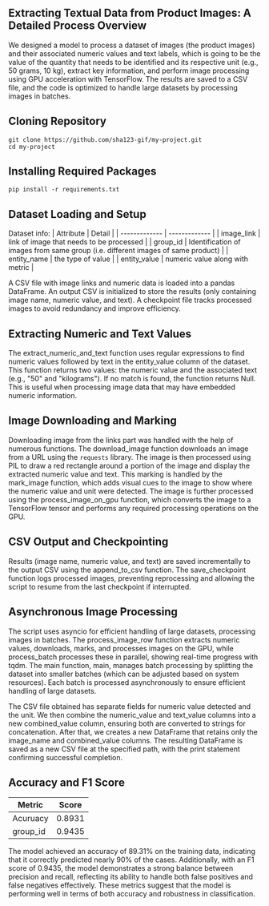 ## Extracting Textual Data from Product Images: A Detailed Process Overview

We designed a model to process a dataset of images (the product images) and their associated numeric values and text labels, which is going to be the value of the quantity that needs to be identified and its respective unit (e.g., 50 grams, 10 kg), extract key information, and perform image processing using GPU acceleration with TensorFlow. The results are saved to a CSV file, and the code is optimized to handle large datasets by processing images in batches.

## Cloning Repository
    git clone https://github.com/sha123-gif/my-project.git
    cd my-project
   
## Installing Required Packages
    pip install -r requirements.txt


## Dataset Loading and Setup
Dataset info:
| Attribute | Detail |
| ------------- | ------------- |
| image_link   | link of image that needs to be processed  |
| group_id  | Identification of images from same group (i.e. different images of same product)  |
| entity_name  | the type of value  |
| entity_value  | numeric value along with metric  |

A CSV file with image links and numeric data is loaded into a pandas DataFrame. An output CSV is initialized to store the results (only containing image name, numeric value, and text). A checkpoint file tracks processed images to avoid redundancy and improve efficiency.

## Extracting Numeric and Text Values
The extract_numeric_and_text function uses regular expressions to find numeric values followed by text in the entity_value column of the dataset. This function returns two values: the numeric value and the associated text (e.g., "50" and "kilograms"). If no match is found, the function returns Null. This is useful when processing image data that may have embedded numeric information.

## Image Downloading and Marking
Downloading image from the links part was handled with the help of numerous functions. The download_image function downloads an image from a URL using the `requests` library. The image is then processed using PIL to draw a red rectangle around a portion of the image and display the extracted numeric value and text. This marking is handled by the mark_image function, which adds visual cues to the image to show where the numeric value and unit were detected. The image is further processed using the process_image_on_gpu function, which converts the image to a TensorFlow tensor and performs any required processing operations on the GPU.

## CSV Output and Checkpointing
Results (image name, numeric value, and text) are saved incrementally to the output CSV using the append_to_csv function. The save_checkpoint function logs processed images, preventing reprocessing and allowing the script to resume from the last checkpoint if interrupted.

## Asynchronous Image Processing
The script uses asyncio for efficient handling of large datasets, processing images in batches. The process_image_row function extracts numeric values, downloads, marks, and processes images on the GPU, while process_batch processes these in parallel, showing real-time progress with tqdm.
The main function, main, manages batch processing by splitting the dataset into smaller batches (which can be adjusted based on system resources). Each batch is processed asynchronously to ensure efficient handling of large datasets.

The CSV file obtained has separate fields for numeric value detected and the unit. We then combine the numeric_value and text_value columns into a new combined_value column, ensuring both are converted to strings for concatenation. After that, we creates a new DataFrame that retains only the image_name and combined_value columns. The resulting DataFrame is saved as a new CSV file at the specified path, with the print statement confirming successful completion.

## Accuracy and F1 Score

| Metric | Score |
| ------------- | ------------- |
| Acuruacy   | 0.8931  |
| group_id  | 0.9435  |


The model achieved an accuracy of 89.31% on the training data, indicating that it correctly predicted nearly 90% of the cases. Additionally, with an F1 score of 0.9435, the model demonstrates a strong balance between precision and recall, reflecting its ability to handle both false positives and false negatives effectively. These metrics suggest that the model is performing well in terms of both accuracy and robustness in classification.

